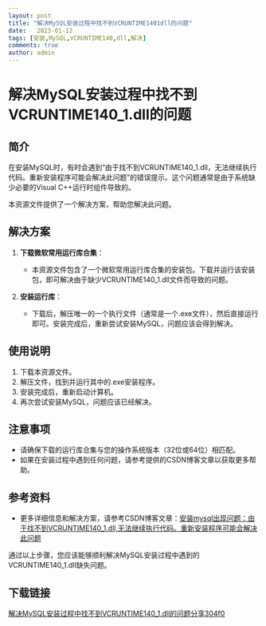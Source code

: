```yaml
---
layout: post
title: "解决MySQL安装过程中找不到VCRUNTIME1401dll的问题"
date:   2023-01-12
tags: [安装,MySQL,VCRUNTIME140,dll,解决]
comments: true
author: admin
---
```

# 解决MySQL安装过程中找不到VCRUNTIME140_1.dll的问题

## 简介
在安装MySQL时，有时会遇到“由于找不到VCRUNTIME140_1.dll，无法继续执行代码。重新安装程序可能会解决此问题”的错误提示。这个问题通常是由于系统缺少必要的Visual C++运行时组件导致的。

本资源文件提供了一个解决方案，帮助您解决此问题。

## 解决方案
1. **下载微软常用运行库合集**：
   - 本资源文件包含了一个微软常用运行库合集的安装包。下载并运行该安装包，即可解决由于缺少VCRUNTIME140_1.dll文件而导致的问题。

2. **安装运行库**：
   - 下载后，解压唯一的一个执行文件（通常是一个.exe文件），然后直接运行即可。安装完成后，重新尝试安装MySQL，问题应该会得到解决。

## 使用说明
1. 下载本资源文件。
2. 解压文件，找到并运行其中的.exe安装程序。
3. 安装完成后，重新启动计算机。
4. 再次尝试安装MySQL，问题应该已经解决。

## 注意事项
- 请确保下载的运行库合集与您的操作系统版本（32位或64位）相匹配。
- 如果在安装过程中遇到任何问题，请参考提供的CSDN博客文章以获取更多帮助。

## 参考资料
- 更多详细信息和解决方案，请参考CSDN博客文章：[安装mysql出现问题：由于找不到VCRUNTIME140_1.dll,无法继续执行代码。重新安装程序可能会解决此问题](https://blog.csdn.net/jackercsdn/article/details/104425585)

通过以上步骤，您应该能够顺利解决MySQL安装过程中遇到的VCRUNTIME140_1.dll缺失问题。

## 下载链接

[解决MySQL安装过程中找不到VCRUNTIME140_1.dll的问题分享304f0](https://pan.quark.cn/s/07c861fe9a7e)